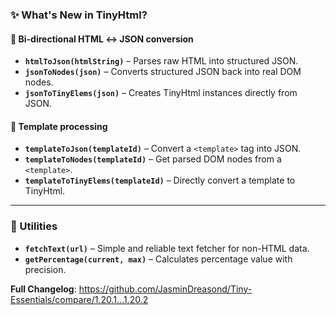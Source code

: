### ✨ What's New in TinyHtml?

#### 🔄 Bi-directional HTML ↔️ JSON conversion

* **`htmlToJson(htmlString)`** – Parses raw HTML into structured JSON.
* **`jsonToNodes(json)`** – Converts structured JSON back into real DOM nodes.
* **`jsonToTinyElems(json)`** – Creates TinyHtml instances directly from JSON.

#### 🧠 Template processing

* **`templateToJson(templateId)`** – Convert a `<template>` tag into JSON.
* **`templateToNodes(templateId)`** – Get parsed DOM nodes from a `<template>`.
* **`templateToTinyElems(templateId)`** – Directly convert a template to TinyHtml.

---

### 📏 Utilities

* **`fetchText(url)`** – Simple and reliable text fetcher for non-HTML data.
* **`getPercentage(current, max)`** – Calculates percentage value with precision.

**Full Changelog**: https://github.com/JasminDreasond/Tiny-Essentials/compare/1.20.1...1.20.2